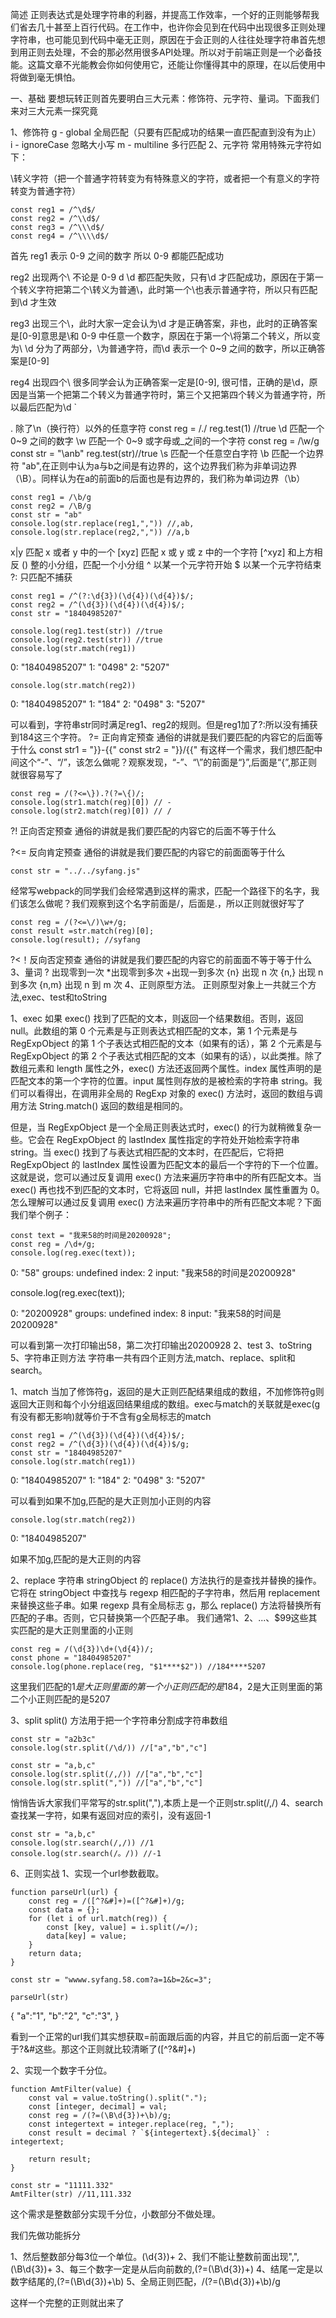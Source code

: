 简述
正则表达式是处理字符串的利器，并提高工作效率，一个好的正则能够帮我们省去几十甚至上百行代码。在工作中，也许你会见到在代码中出现很多正则处理字符串，也可能见到代码中毫无正则，原因在于会正则的人往往处理字符串首先想到用正则去处理，不会的那必然用很多API处理。所以对于前端正则是一个必备技能。这篇文章不光能教会你如何使用它，还能让你懂得其中的原理，在以后使用中将做到毫无惧怕。

一、基础
要想玩转正则首先要明白三大元素：修饰符、元字符、量词。下面我们来对三大元素一探究竟

1、修饰符
g - global 全局匹配（只要有匹配成功的结果一直匹配直到没有为止）
i - ignoreCase 忽略大小写
m - multiline 多行匹配
2、元字符
常用特殊元字符如下：

\转义字符（把一个普通字符转变为有特殊意义的字符，或者把一个有意义的字符转变为普通字符）
```
const reg1 = /^\d$/
const reg2 = /^\\d$/
const reg3 = /^\\\d$/
const reg4 = /^\\\\d$/
```

首先 reg1 表示 0-9 之间的数字 所以 0-9 都能匹配成功

reg2 出现两个\ 不论是 0-9 d \d 都匹配失败，只有\d 才匹配成功，原因在于第一个转义字符把第二个\转义为普通\，此时第一个\也表示普通字符，所以只有匹配到\d 才生效

reg3 出现三个\，此时大家一定会认为\\d 才是正确答案，非也，此时的正确答案是\[0-9]意思是\和 0-9 中任意一个数字，原因在于第一个\将第二个转义，所以变为\ \d 分为了两部分，\为普通字符，而\d 表示一个 0~9 之间的数字，所以正确答案是\[0-9]

reg4 出现四个\ 很多同学会认为正确答案一定是\[0-9], 很可惜，正确的是\\d，原因是当第一个把第二个转义为普通字符时，第三个又把第四个转义为普通字符，所以最后匹配为\\d
`

. 除了\n（换行符）以外的任意字符
const reg = /./
reg.test(1) //true
\d 匹配一个 0~9 之间的数字
\w 匹配一个 0~9 或字母或_之间的一个字符
const reg = /\w/g
const str = "\anb"
reg.test(str)//true
\s 匹配一个任意空白字符
\b 匹配一个边界符
"ab",在正则中认为a与b之间是有边界的，这个边界我们称为非单词边界（\B）。同样认为在a的前面b的后面也是有边界的，我们称为单词边界（\b）
```
const reg1 = /\b/g
const reg2 = /\B/g
const str = "ab"
console.log(str.replace(reg1,",")) //,ab,
console.log(str.replace(reg2,",")) //a,b
```
x|y 匹配 x 或者 y 中的一个
[xyz] 匹配 x 或 y 或 z 中的一个字符
[^xyz] 和上方相反
() 整的小分组，匹配一个小分组
^ 以某一个元字符开始
$ 以某一个元字符结束
?: 只匹配不捕获
```
const reg1 = /^(?:\d{3})(\d{4})(\d{4})$/;
const reg2 = /^(\d{3})(\d{4})(\d{4})$/;
const str = "18404985207"

console.log(reg1.test(str)) //true
console.log(reg2.test(str)) //true
console.log(str.match(reg1))
```
   0: "18404985207"
   1: "0498"
   2: "5207" 
```
console.log(str.match(reg2))
```
  0: "18404985207"
  1: "184"
  2: "0498"
  3: "5207"

  可以看到，字符串str同时满足reg1、reg2的规则。但是reg1加了?:所以没有捕获到184这三个字符。
?= 正向肯定预查
通俗的讲就是我们要匹配的内容它的后面等于什么
const str1 = "}}-{{"
const str2 = "}}/{{"
有这样一个需求，我们想匹配中间这个“-”、“/”，该怎么做呢？观察发现，“-”、“\”的前面是“}”,后面是“{”,那正则就很容易写了
```
const reg = /(?<=\}).?(?=\{)/;
console.log(str1.match(reg)[0]) // -
console.log(str2.match(reg)[0]) // /
```
?! 正向否定预查
通俗的讲就是我们要匹配的内容它的后面不等于什么

?<= 反向肯定预查
通俗的讲就是我们要匹配的内容它的前面面等于什么
```
const str = "../../syfang.js"
```

经常写webpack的同学我们会经常遇到这样的需求，匹配一个路径下的名字，我们该怎么做呢？我们观察到这个名字前面是/，后面是.，所以正则就很好写了
```
const reg = /(?<=\/)\w+/g;
const result =str.match(reg)[0];
console.log(result); //syfang
```
?<！反向否定预查
通俗的讲就是我们要匹配的内容它的前面面不等于等于什么
3、量词
? 出现零到一次
*出现零到多次
+出现一到多次
{n} 出现 n 次
{n,} 出现 n 到多次
{n,m} 出现 n 到 m 次
4、正则原型方法。
正则原型对象上一共就三个方法,exec、test和toString

1、exec
如果 exec() 找到了匹配的文本，则返回一个结果数组。否则，返回 null。此数组的第 0 个元素是与正则表达式相匹配的文本，第 1 个元素是与 RegExpObject 的第 1 个子表达式相匹配的文本（如果有的话），第 2 个元素是与 RegExpObject 的第 2 个子表达式相匹配的文本（如果有的话），以此类推。除了数组元素和 length 属性之外，exec() 方法还返回两个属性。index 属性声明的是匹配文本的第一个字符的位置。input 属性则存放的是被检索的字符串 string。我们可以看得出，在调用非全局的 RegExp 对象的 exec() 方法时，返回的数组与调用方法 String.match() 返回的数组是相同的。

但是，当 RegExpObject 是一个全局正则表达式时，exec() 的行为就稍微复杂一些。它会在 RegExpObject 的 lastIndex 属性指定的字符处开始检索字符串 string。当 exec() 找到了与表达式相匹配的文本时，在匹配后，它将把 RegExpObject 的 lastIndex 属性设置为匹配文本的最后一个字符的下一个位置。这就是说，您可以通过反复调用 exec() 方法来遍历字符串中的所有匹配文本。当 exec() 再也找不到匹配的文本时，它将返回 null，并把 lastIndex 属性重置为 0。
怎么理解可以通过反复调用 exec() 方法来遍历字符串中的所有匹配文本呢？下面我们举个例子：
```
const text = "我来58的时间是20200928";
const reg = /\d+/g;
console.log(reg.exec(text));
```
0: "58"
groups: undefined
index: 2
input: "我来58的时间是20200928"

console.log(reg.exec(text));

0: "20200928"
groups: undefined
index: 8
input: "我来58的时间是20200928"

可以看到第一次打印输出58，第二次打印输出20200928
2、test
3、toString
5、字符串正则方法
字符串一共有四个正则方法,match、replace、split和search。

1、match
当加了修饰符g，返回的是大正则匹配结果组成的数组，不加修饰符g则返回大正则和每个小分组返回结果组成的数组。exec与match的关联就是exec(g有没有都无影响)就等价于不含有g全局标志的match 
```
const reg1 = /^(\d{3})(\d{4})(\d{4})$/;
const reg2 = /^(\d{3})(\d{4})(\d{4})$/g;
const str = "18404985207"
console.log(str.match(reg1))
```
0: "18404985207"
1: "184"
2: "0498"
3: "5207"

可以看到如果不加g,匹配的是大正则加小正则的内容
```
console.log(str.match(reg2))
```
0: "18404985207"

如果不加g,匹配的是大正则的内容

2、replace
字符串 stringObject 的 replace() 方法执行的是查找并替换的操作。它将在 stringObject 中查找与 regexp 相匹配的子字符串，然后用 replacement 来替换这些子串。如果 regexp 具有全局标志 g，那么 replace() 方法将替换所有匹配的子串。否则，它只替换第一个匹配子串。 我们通常$1、$2、...、$99这些其实匹配的是大正则里面的小正则
```
const reg = /(\d{3})\d+(\d{4})/;
const phone = "18404985207"
console.log(phone.replace(reg, "$1****$2")) //184****5207
```
这里我们匹配的$1是大正则里面的第一个小正则匹配的是184，$2是大正则里面的第二个小正则匹配的是5207

3、split
split() 方法用于把一个字符串分割成字符串数组
```
const str = "a2b3c"
console.log(str.split(/\d/)) //["a","b","c"]

const str = "a,b,c"
console.log(str.split(/,/)) //["a","b","c"]
console.log(str.split(",")) //["a","b","c"]
```
悄悄告诉大家我们平常写的str.split(","),本质上是一个正则str.split(/,/)
4、search
查找某一字符，如果有返回对应的索引，没有返回-1
```
const str = "a,b,c"
console.log(str.search(/,/)) //1
console.log(str.search(/。/)) //-1
```
6、正则实战
1、实现一个url参数截取。
```
function parseUrl(url) {
    const reg = /([^?&#]+)=([^?&#]+)/g;
    const data = {};
    for (let i of url.match(reg)) {
        const [key, value] = i.split(/=/);
        data[key] = value;
    }
    return data;
}

const str = "wwww.syfang.58.com?a=1&b=2&c=3";

parseUrl(str)
```
{
   "a":"1",
   "b":"2",
   "c":"3",
}

看到一个正常的url我们其实想获取=前面跟后面的内容，并且它的前后面一定不等于?&#这些。那这个正则就比较清晰了([^?&#]+)

2、实现一个数字千分位。
```
function AmtFilter(value) {
    const val = value.toString().split(".");
    const [integer, decimal] = val;
    const reg = /(?=(\B\d{3})+\b)/g;
    const integertext = integer.replace(reg, ",");
    const result = decimal ? `${integertext}.${decimal}` : integertext;

    return result;
}

const str = "11111.332"
AmtFilter(str) //11,111.332
```

这个需求是整数部分实现千分位，小数部分不做处理。

我们先做功能拆分

1、然后整数部分每3位一个单位。(\d{3})+
2、我们不能让整数前面出现",",(\B\d{3})+
3、每三个数字一定是从后向前数的,(?=(\B\d{3})+)
4、结尾一定是以数字结尾的,(?=(\B\d{3})+\b)
5、全局正则匹配，/(?=(\B\d{3})+\b)/g

这样一个完整的正则就出来了